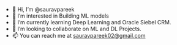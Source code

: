 - 👋 Hi, I’m @sauravpareek
- 👀 I’m interested in Building ML models
- 🌱 I’m currently learning Deep Learning and Oracle Siebel CRM.
- 💞️ I’m looking to collaborate on ML and DL Projects.
- 📫 You can reach me at sauravpareek02@gmail.com

<!---
sauravpareek/sauravpareek is a ✨ special ✨ repository because its `README.md` (this file) appears on your GitHub profile.
You can click the Preview link to take a look at your changes.
--->
